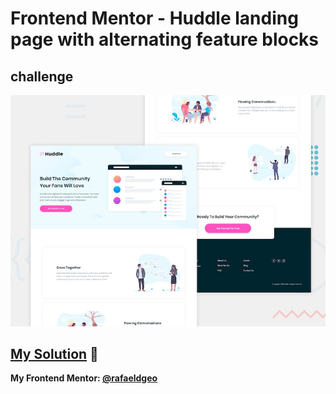 # Frontend Mentor - Huddle landing page with alternating feature blocks
## challenge

![Design preview for the Huddle landing page with alternating feature blocks coding challenge](./design/desktop-preview.jpg)

## [My Solution](https://rafaeldgeo.github.io/my-practices-in-the-frontend-mentor/junior/sunnyside-agency-landing-page-main/) 🚀
**My Frontend Mentor: [@rafaeldgeo](https://www.frontendmentor.io/profile/rafaeldgeo)**
